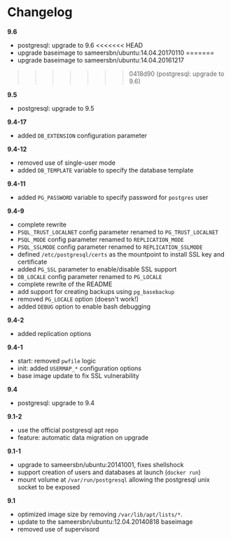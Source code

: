 # Changelog

**9.6**
- postgresql: upgrade to 9.6
<<<<<<< HEAD
- upgrade baseimage to sameersbn/ubuntu:14.04.20170110
=======
- upgrade baseimage to sameersbn/ubuntu:14.04.20161217
>>>>>>> 0418d90 (postgresql: upgrade to 9.6)

**9.5**
- postgresql: upgrade to 9.5

**9.4-17**
- added `DB_EXTENSION` configuration parameter

**9.4-12**
- removed use of single-user mode
- added `DB_TEMPLATE` variable to specify the database template

**9.4-11**
- added `PG_PASSWORD` variable to specify password for `postgres` user

**9.4-9**
- complete rewrite
- `PSQL_TRUST_LOCALNET` config parameter renamed to `PG_TRUST_LOCALNET`
- `PSQL_MODE` config parameter renamed to `REPLICATION_MODE`
- `PSQL_SSLMODE` config parameter renamed to `REPLICATION_SSLMODE`
- defined `/etc/postgresql/certs` as the mountpoint to install SSL key and certificate
- added `PG_SSL` parameter to enable/disable SSL support
- `DB_LOCALE` config parameter renamed to `PG_LOCALE`
- complete rewrite of the README
- add support for creating backups using `pg_basebackup`
- removed `PG_LOCALE` option (doesn't work!)
- added `DEBUG` option to enable bash debugging

**9.4-2**
- added replication options

**9.4-1**
- start: removed `pwfile` logic
- init: added `USERMAP_*` configuration options
- base image update to fix SSL vulnerability

**9.4**
- postgresql: upgrade to 9.4

**9.1-2**
- use the official postgresql apt repo
- feature: automatic data migration on upgrade

**9.1-1**
- upgrade to sameersbn/ubuntu:20141001, fixes shellshock
- support creation of users and databases at launch (`docker run`)
- mount volume at `/var/run/postgresql` allowing the postgresql unix socket to be exposed

**9.1**
- optimized image size by removing `/var/lib/apt/lists/*`.
- update to the sameersbn/ubuntu:12.04.20140818 baseimage
- removed use of supervisord
